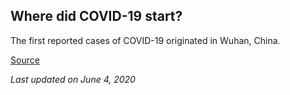 ## Where did COVID-19 start?

The first reported cases of COVID-19 originated in Wuhan, China.

[Source](https://www.canada.ca/en/public-health/services/diseases/2019-novel-coronavirus-infection.html)

_Last updated on June 4, 2020_
